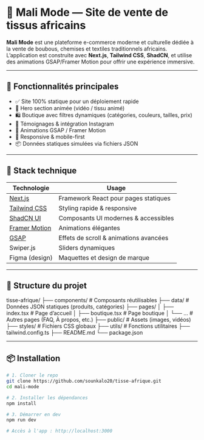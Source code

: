 # 🧵 Mali Mode — Site de vente de tissus africains

**Mali Mode** est une plateforme e-commerce moderne et culturelle dédiée à la vente de boubous, chemises et textiles traditionnels africains. L’application est construite avec **Next.js**, **Tailwind CSS**, **ShadCN**, et utilise des animations GSAP/Framer Motion pour offrir une expérience immersive.

---

## 🚀 Fonctionnalités principales

- ✅ Site 100% statique pour un déploiement rapide
- 🎥 Hero section animée (vidéo / tissu animé)
- 🛍️ Boutique avec filtres dynamiques (catégories, couleurs, tailles, prix)
- 💬 Témoignages & intégration Instagram
- 🎨 Animations GSAP / Framer Motion
- 📱 Responsive & mobile-first
- 📦 Données statiques simulées via fichiers JSON

---

## 🧰 Stack technique

| Technologie     | Usage                                  |
|----------------|-----------------------------------------|
| [Next.js](https://nextjs.org/)     | Framework React pour pages statiques |
| [Tailwind CSS](https://tailwindcss.com/) | Styling rapide & responsive        |
| [ShadCN UI](https://ui.shadcn.dev/)     | Composants UI modernes & accessibles |
| [Framer Motion](https://www.framer.com/motion/) | Animations élégantes              |
| [GSAP](https://gsap.com/)         | Effets de scroll & animations avancées |
| Swiper.js         | Sliders dynamiques                    |
| Figma (design)    | Maquettes et design de marque         |

---

## 📁 Structure du projet

tisse-afrique/
├── components/ # Composants réutilisables
├── data/ # Données JSON statiques (produits, catégories)
├── pages/
│ ├── index.tsx # Page d’accueil
│ ├── boutique.tsx # Page boutique
│ └── ... # Autres pages (FAQ, À propos, etc.)
├── public/ # Assets (images, vidéos)
├── styles/ # Fichiers CSS globaux
├── utils/ # Fonctions utilitaires
├── tailwind.config.ts
├── README.md
└── package.json


---

## 📦 Installation

```bash
# 1. Cloner le repo
git clone https://github.com/sounkalo20/tisse-afrique.git
cd mali-mode

# 2. Installer les dépendances
npm install

# 3. Démarrer en dev
npm run dev

# Accès à l'app : http://localhost:3000
